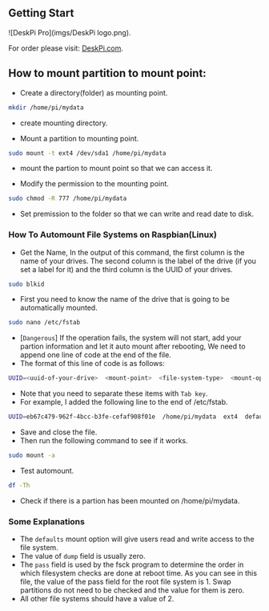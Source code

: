 
## Getting Start  
![DeskPi Pro](imgs/DeskPi logo.png).

For order please visit: [DeskPi.com](https://www.deskpi.com/).

## How to mount partition to mount point:
* Create a directory(folder) as mounting point.
```bash
mkdir /home/pi/mydata
```
- create mounting directory.
* Mount a partition to mounting point.
```bash
sudo mount -t ext4 /dev/sda1 /home/pi/mydata
```
- mount the partion to mount point so that we can access it.

* Modify the permission to the mounting point.
```bash
sudo chmod -R 777 /home/pi/mydata
```
- Set premission to the folder so that we can write and read date to disk.

### How To Automount File Systems on Raspbian(Linux)
* Get the Name, In the output of this command, the first column is the name of your drives. The second column is the label of the drive (if you set a label for it) and the third column is the UUID of your drives.
```bash
sudo blkid
```
* First you need to know the name of the drive that is going to be automatically mounted. 
```bash
sudo nano /etc/fstab
```
* [`Dangerous`] If the operation fails, the system will not start, add your partion information and let it auto mount after rebooting, We need to append one line of code at the end of the file. 
* The format of this line of code is as follows:
```bash 
UUID=<uuid-of-your-drive>  <mount-point>  <file-system-type>  <mount-option>  <dump>  <pass>
```
* Note that you need to separate these items with `Tab key`. 
* For example, I added the following line to the end of /etc/fstab.
```bash
UUID=eb67c479-962f-4bcc-b3fe-cefaf908f01e  /home/pi/mydata  ext4  defaults  0  2
```
* Save and close the file. 
* Then run the following command to see if it works.
```bash
sudo mount -a
```
- Test automount.
```bash 
df -Th
```
- Check if there is a partion has been mounted on /home/pi/mydata.
### Some Explanations
* The `defaults` mount option will give users read and write access to the file system.
* The value of `dump` field is usually zero.
* The `pass` field is used by the fsck program to determine the order in which filesystem checks are done at reboot time. As you can see in this file, the value of the pass field for the root file system is 1. Swap partitions do not need to be checked and the value for them is zero.
* All other file systems should have a value of 2. 
